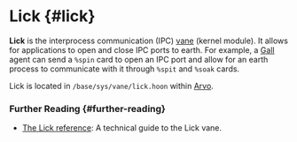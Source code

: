 # Lick {#lick}

**Lick** is the interprocess communication (IPC) [vane](vane.md) (kernel module). It allows for applications to open and close IPC ports to earth. For example, a [Gall](gall.md) agent can send a `%spin` card to open an IPC port and allow for an earth process to communicate with it through `%spit` and `%soak` cards. 

Lick is located in `/base/sys/vane/lick.hoon` within [Arvo](arvo.md).

### Further Reading {#further-reading}

- [The Lick reference](../system/kernel/lick): A technical guide to the Lick vane.
